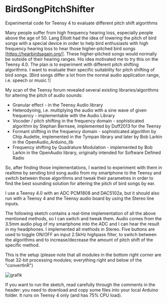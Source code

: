 # BirdSongPitchShifter
Experimental code for Teensy 4 to evaluate different pitch shift algorithms

Many people suffer from high frequency hearing loss, especially people above the age of 50. Lang Elliott had the idea of lowering the pitch of bird songs with a special device in order to help bird enthusiasts with high frequency hearing loss to hear those higher-pitched bird songs [https://hearbirdsagain.org/]. These higher-pitched songs would normally be outside of their hearing ranges. His idea motivated me to try this on the Teensy 4.0. The plan is to experiment with different pitch shifting algorithms. I want to evaluate their specific suitability for pitch shifting of bird songs. [Bird songs differ a lot from the normal audio application range, i.e. speech or music !]

My scan of the Teensy forum revealed several existing libraries/algorithms for altering the pitch of audio sounds:


* Granular effect - in the Teensy Audio library
* Heterodyning, i.e. multiplying the audio with a sine wave of given frequency - implementable with the Audio Library
* Vocoder / pitch shifting in the frequency domain - sophisticated algorithm by Stephan Bernsee, implemented by Duff2013 for the Teensy
* Formant shifting in the frequency domain - sophisticated algorithm by Chip Audette, implemented in the Tympan library and later by Bob Larkin in the OpenAudio_Arduino_lib
* Frequency shifting by Quadrature Modulation - implemented by Bob Larkin in the OpenAudio library, originally intended for Software Defined Radio 



So, after finding those implementations, I wanted to experiment with them in realtime by sending bird song audio from my smartphone to the Teensy and switch between those algorithms and tweak their parametres in order to find the best sounding solution for altering the pitch of bird songs by ear.

I use a Teensy 4.0 with an ADC PCM1808 and DAC5102a, but it should also run with a Teensy 4 and the Teensy audio board by using the Stereo line inputs.

The following sketch contains a real-time implementation of all the above mentioned methods, so I can switch and tweak them. Audio comes from the 3.5mm audio plug of my smartphone into the ADC and I can hear the result in my headphones. I implemented all methods in Stereo. Five buttons are used to toggle ON/OFF an input 2.5kHz highpass filter, to switch between the algorithms and to increase/decrease the amount of pitch shift of the specific method.

This is the setup (please note that all modules in the bottom right corner are float 32-bit processing modules; everything right and below of the "convertInR")

![grafik](https://user-images.githubusercontent.com/14326464/181578675-f4bb46a2-99e4-4e08-8506-0f7c6fb2127d.png)

If you want to run the sketch, read carefully through the comments in the header: you need to download and copy some files into your local Arduino folder. It runs on Teensy 4 only (and has 75% CPU load). 
